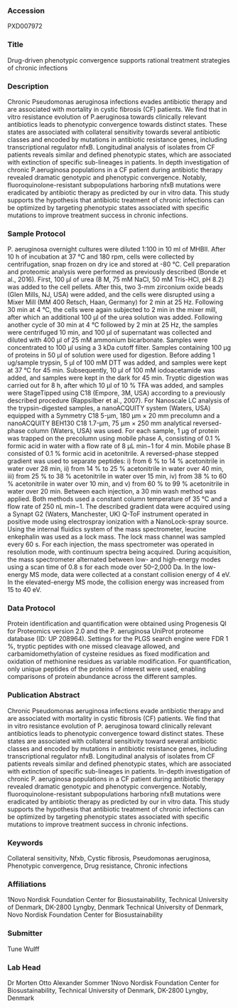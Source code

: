 ### Accession
PXD007972

### Title
Drug-driven phenotypic convergence supports rational treatment strategies of chronic infections

### Description
Chronic Pseudomonas aeruginosa infections evades antibiotic therapy and are associated with mortality in cystic fibrosis (CF) patients. We find that in vitro resistance evolution of P.aeruginosa towards clinically relevant antibiotics leads to phenotypic convergence towards distinct states. These states are associated with collateral sensitivity towards several antibiotic classes and encoded by mutations in antibiotic resistance genes, including transcriptional regulator nfxB. Longitudinal analysis of isolates from CF patients reveals similar and defined phenotypic states, which are associated with extinction of specific sub-lineages in patients. In depth investigation of chronic P.aeruginosa populations in a CF patient during antibiotic therapy revealed dramatic genotypic and phenotypic convergence. Notably, fluoroquinolone-resistant subpopulations harboring nfxB mutations were eradicated by antibiotic therapy as predicted by our in vitro data. This study supports the hypothesis that antibiotic treatment of chronic infections can be optimized by targeting phenotypic states associated with specific mutations to improve treatment success in chronic infections.

### Sample Protocol
P. aeruginosa overnight cultures were diluted 1:100 in 10 ml of MHBII. After 10 h of incubation at 37 °C and 180 rpm, cells were collected by centrifugation, snap frozen on dry ice and stored at -80 °C. Cell preparation and proteomic analysis were performed as previously described (Bonde et al., 2016). First, 100 μl of urea (8 M, 75 mM NaCl, 50 mM Tris-HCl, pH 8.2) was added to the cell pellets. After this, two 3-mm zirconium oxide beads (Glen Mills, NJ, USA) were added, and the cells were disrupted using a Mixer Mill (MM 400 Retsch, Haan, Germany) for 2 min at 25 Hz. Following 30 min at 4 °C, the cells were again subjected to 2 min in the mixer mill, after which an additional 100 μl of the urea solution was added. Following another cycle of 30 min at 4 °C followed by 2 min at 25 Hz, the samples were centrifuged 10 min, and 100 μl of supernatant was collected and diluted with 400 μl of 25 mM ammonium bicarbonate. Samples were concentrated to 100 μl using a 3 kDa cutoff filter. Samples containing 100 μg of proteins in 50 μl of solution were used for digestion. Before adding 1 ug/sample trypsin, 5 μl of 100 mM DTT was added, and samples were kept at 37 °C for 45 min. Subsequently, 10 μl of 100 mM iodoacetamide was added, and samples were kept in the dark for 45 min. Tryptic digestion was carried out for 8 h, after which 10 μl of 10 % TFA was added, and samples were StageTipped using C18 (Empore, 3M, USA) according to a previously described procedure (Rappsilber et al., 2007). For Nanoscale LC analysis of the trypsin-digested samples, a nanoACQUITY system (Waters, USA) equipped with a Symmetry C18 5-μm, 180 μm × 20 mm precolumn and a nanoACQUITY BEH130 C18 1.7-μm, 75 μm × 250 mm analytical reversed-phase column (Waters, USA) was used. For each sample, 1 µg of protein was trapped on the precolumn using mobile phase A, consisting of 0.1 % formic acid in water with a flow rate of 8 μL min−1 for 4 min. Mobile phase B consisted of 0.1 % formic acid in acetonitrile. A reversed-phase stepped gradient was used to separate peptides: i) from 6 % to 14 % acetonitrile in water over 28 min, ii) from 14 % to 25 % acetonitrile in water over 40 min, iii) from 25 % to 38 % acetonitrile in water over 15 min, iv) from 38 % to 60 % acetonitrile in water over 10 min, and v) from 60 % to 99 % acetonitrile in water over 20 min. Between each injection, a 30 min wash method was applied. Both methods used a constant column temperature of 35 °C and a flow rate of 250 nL min−1. The described gradient data were acquired using a Synapt G2 (Waters, Manchester, UK) Q-ToF instrument operated in positive mode using electrospray ionization with a NanoLock-spray source. Using the internal fluidics system of the mass spectrometer, leucine enkephalin was used as a lock mass. The lock mass channel was sampled every 60 s. For each injection, the mass spectrometer was operated in resolution mode, with continuum spectra being acquired. During acquisition, the mass spectrometer alternated between low- and high-energy modes using a scan time of 0.8 s for each mode over 50–2,000 Da. In the low-energy MS mode, data were collected at a constant collision energy of 4 eV. In the elevated-energy MS mode, the collision energy was increased from 15 to 40 eV.

### Data Protocol
Protein identification and quantification were obtained using Progenesis QI for Proteomics version 2.0 and the P. aeruginosa UniProt proteome database (ID: UP 208964). Settings for the PLGS search engine were FDR 1 %, tryptic peptides with one missed cleavage allowed, and carbamidomethylation of cysteine residues as fixed modification and oxidation of methionine residues as variable modification. For quantification, only unique peptides of the proteins of interest were used, enabling comparisons of protein abundance across the different samples.

### Publication Abstract
Chronic Pseudomonas aeruginosa infections evade antibiotic therapy and are associated with mortality in cystic fibrosis (CF) patients. We find that in&#xa0;vitro resistance evolution of P.&#xa0;aeruginosa toward clinically relevant antibiotics leads to phenotypic convergence toward distinct states. These states are associated with collateral sensitivity toward several antibiotic classes and encoded by mutations in antibiotic resistance genes, including transcriptional regulator nfxB. Longitudinal analysis of isolates from CF patients reveals similar and defined phenotypic states, which are associated with extinction of specific sub-lineages in patients. In-depth investigation of chronic P.&#xa0;aeruginosa populations in a CF patient during antibiotic therapy revealed dramatic genotypic and phenotypic convergence. Notably, fluoroquinolone-resistant subpopulations harboring nfxB mutations were eradicated by antibiotic therapy as predicted by our in&#xa0;vitro data. This study supports the hypothesis that antibiotic treatment of chronic infections can be optimized by targeting phenotypic states associated with specific mutations to improve treatment success in chronic infections.

### Keywords
Collateral sensitivity, Nfxb, Cystic fibrosis, Pseudomonas aeruginosa, Phenotypic convergence, Drug resistance, Chronic infections

### Affiliations
1Novo Nordisk Foundation Center for Biosustainability, Technical University of Denmark, DK-2800 Lyngby, Denmark
Technical University of Denmark,
Novo Nordisk Foundation Center for Biosustainability


### Submitter
Tune Wulff

### Lab Head
Dr Morten Otto Alexander Sommer
1Novo Nordisk Foundation Center for Biosustainability, Technical University of Denmark, DK-2800 Lyngby, Denmark


